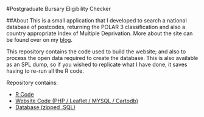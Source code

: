 #Postgraduate Bursary Eligibility Checker

##About
This is a small application that I developed to search a national database of postcodes, returning the POLAR 3 classification and also a country appropriate Index of Multiple Deprivation. More about the site can be found over on my [blog](http://www.alex-singleton.com/website/2015/03/26/Postgraduate-Bursary-Checker/).

This repository contains the code used to build the website; and also to process the open data required to create the database. This is also available as an SPL dump, so if you wished to replicate what I have done, it saves having to re-run all the R code.

Repository contains:

* [R Code](https://github.com/alexsingleton/PBEC/blob/master/Data_Processing.Rmd)
* [Website Code (PHP / Leaflet / MYSQL / Cartodb)](https://github.com/alexsingleton/PBEC/tree/master/website)
* [Database (zipped .SQL)](https://github.com/alexsingleton/PBEC/tree/master/database)

